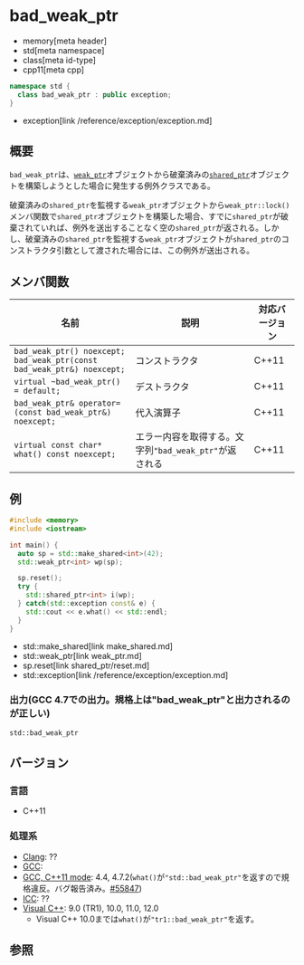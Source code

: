 # bad_weak_ptr
* memory[meta header]
* std[meta namespace]
* class[meta id-type]
* cpp11[meta cpp]

```cpp
namespace std {
  class bad_weak_ptr : public exception;
}
```
* exception[link /reference/exception/exception.md]

## 概要
`bad_weak_ptr`は、[`weak_ptr`](weak_ptr.md)オブジェクトから破棄済みの[`shared_ptr`](shared_ptr.md)オブジェクトを構築しようとした場合に発生する例外クラスである。

破棄済みの`shared_ptr`を監視する`weak_ptr`オブジェクトから`weak_ptr::lock()`メンバ関数で`shared_ptr`オブジェクトを構築した場合、すでに`shared_ptr`が破棄されていれば、例外を送出することなく空の`shared_ptr`が返される。しかし、破棄済みの`shared_ptr`を監視する`weak_ptr`オブジェクトが`shared_ptr`のコンストラクタ引数として渡された場合には、この例外が送出される。

## メンバ関数

| 名前 | 説明 | 対応バージョン |
|----------------------------------------------------------|--------------------------------------------------------|-------|
| `bad_weak_ptr() noexcept;`<br/>`bad_weak_ptr(const bad_weak_ptr&) noexcept;` | コンストラクタ | C++11 |
| `virtual ~bad_weak_ptr() = default;`                     | デストラクタ | C++11 |
| `bad_weak_ptr& operator=(const bad_weak_ptr&) noexcept;` | 代入演算子 | C++11 |
| `virtual const char* what() const noexcept;`             | エラー内容を取得する。文字列`"bad_weak_ptr"`が返される | C++11 |

## 例
```cpp
#include <memory>
#include <iostream>

int main() {
  auto sp = std::make_shared<int>(42);
  std::weak_ptr<int> wp(sp);

  sp.reset();
  try {
    std::shared_ptr<int> i(wp);
  } catch(std::exception const& e) {
    std::cout << e.what() << std::endl;
  }
}
```
* std::make_shared[link make_shared.md]
* std::weak_ptr[link weak_ptr.md]
* sp.reset[link shared_ptr/reset.md]
* std::exception[link /reference/exception/exception.md]

### 出力(GCC 4.7での出力。規格上は"bad_weak_ptr"と出力されるのが正しい)
```
std::bad_weak_ptr
```

## バージョン
### 言語
- C++11

### 処理系
- [Clang](/implementation.md#clang): ??
- [GCC](/implementation.md#gcc): 
- [GCC, C++11 mode](/implementation.md#gcc): 4.4, 4.7.2(`what()`が`"std::bad_weak_ptr"`を返すので規格違反。バグ報告済み。[#55847](https://gcc.gnu.org/bugzilla/show_bug.cgi?id=55847))
- [ICC](/implementation.md#icc): ??
- [Visual C++](/implementation.md#visual_cpp): 9.0 (TR1), 10.0, 11.0, 12.0
    - Visual C++ 10.0までは`what()`が`"tr1::bad_weak_ptr"`を返す。

## 参照


